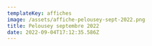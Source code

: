```yaml
---
templateKey: affiches
image: /assets/affiche-pelousey-sept-2022.png
title: Pelousey septembre 2022
date: 2022-09-04T17:12:35.586Z
---
```


